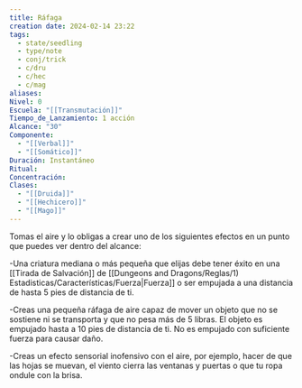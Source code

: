 ```yaml
---
title: Ráfaga
creation date: 2024-02-14 23:22
tags:
  - state/seedling
  - type/note
  - conj/trick
  - c/dru
  - c/hec
  - c/mag
aliases: 
Nivel: 0
Escuela: "[[Transmutación]]"
Tiempo_de_Lanzamiento: 1 acción
Alcance: "30"
Componente:
  - "[[Verbal]]"
  - "[[Somático]]"
Duración: Instantáneo
Ritual: 
Concentración: 
Clases:
  - "[[Druida]]"
  - "[[Hechicero]]"
  - "[[Mago]]"
---
```

Tomas el aire y lo obligas a crear uno de los siguientes efectos en un punto que puedes ver dentro del alcance:

-Una criatura mediana o más pequeña que elijas debe tener éxito en una [[Tirada de Salvación]] de [[Dungeons and Dragons/Reglas/1) Estadisticas/Características/Fuerza|Fuerza]] o ser empujada a una distancia de hasta 5 pies de distancia de ti.

-Creas una pequeña ráfaga de aire capaz de mover un objeto que no se sostiene ni se transporta y que no pesa más de 5 libras. El objeto es empujado hasta a 10 pies de distancia de ti. No es empujado con suficiente fuerza para causar daño.

-Creas un efecto sensorial inofensivo con el aire, por ejemplo, hacer de que las hojas se muevan, el viento cierra las ventanas y puertas o que tu ropa ondule con la brisa.